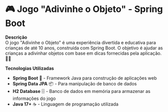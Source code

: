 
# 🎮 Jogo "Adivinhe o Objeto" - Spring Boot

**Descrição**  
O jogo "Adivinhe o Objeto" é uma experiência divertida e educativa para crianças de até 10 anos, construída com Spring Boot. O objetivo é ajudar as crianças a adivinhar objetos com base em dicas fornecidas pela aplicação. 🧠💡

**Tecnologias Utilizadas**  
- **Spring Boot** 🚀 - Framework Java para construção de aplicações web
- **Spring Data JPA** 📦 - Para manipulação de banco de dados
- **H2 Database** 🗄️ - Banco de dados em memória para armazenar as informações do jogo
- **Java 17+** ☕ - Linguagem de programação utilizada

